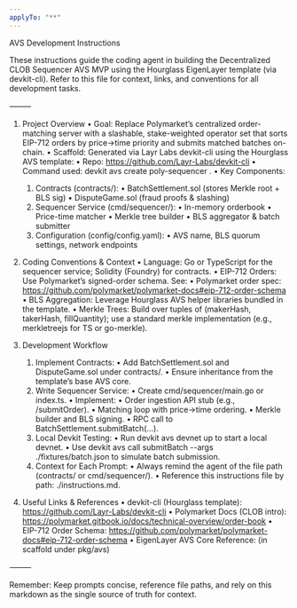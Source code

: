 ```yaml
---
applyTo: "**"
---
```


AVS Development Instructions

These instructions guide the coding agent in building the Decentralized CLOB Sequencer AVS MVP using the Hourglass EigenLayer template (via devkit-cli). Refer to this file for context, links, and conventions for all development tasks.

⸻

1. Project Overview
   • Goal: Replace Polymarket’s centralized order-matching server with a slashable, stake-weighted operator set that sorts EIP-712 orders by price→time priority and submits matched batches on-chain.
   • Scaffold: Generated via Layr Labs devkit-cli using the Hourglass AVS template:
   • Repo: https://github.com/Layr-Labs/devkit-cli
   • Command used: devkit avs create poly-sequencer .
   • Key Components:

   1. Contracts (contracts/):
      • BatchSettlement.sol (stores Merkle root + BLS sig)
      • DisputeGame.sol (fraud proofs & slashing)
   2. Sequencer Service (cmd/sequencer/):
      • In-memory orderbook
      • Price-time matcher
      • Merkle tree builder
      • BLS aggregator & batch submitter
   3. Configuration (config/config.yaml):
      • AVS name, BLS quorum settings, network endpoints

2. Coding Conventions & Context
   • Language: Go or TypeScript for the sequencer service; Solidity (Foundry) for contracts.
   • EIP-712 Orders: Use Polymarket’s signed-order schema. See:
   • Polymarket order spec: https://github.com/polymarket/polymarket-docs#eip-712-order-schema
   • BLS Aggregation: Leverage Hourglass AVS helper libraries bundled in the template.
   • Merkle Trees: Build over tuples of (makerHash, takerHash, fillQuantity); use a standard merkle implementation (e.g., merkletreejs for TS or go-merkle).

3. Development Workflow

   1. Implement Contracts:
      • Add BatchSettlement.sol and DisputeGame.sol under contracts/.
      • Ensure inheritance from the template’s base AVS core.
   2. Write Sequencer Service:
      • Create cmd/sequencer/main.go or index.ts.
      • Implement:
      • Order ingestion API stub (e.g., /submitOrder).
      • Matching loop with price→time ordering.
      • Merkle builder and BLS signing.
      • RPC call to BatchSettlement.submitBatch(...).
   3. Local Devkit Testing:
      • Run devkit avs devnet up to start a local devnet.
      • Use devkit avs call submitBatch --args ./fixtures/batch.json to simulate batch submission.
   4. Context for Each Prompt:
      • Always remind the agent of the file path (contracts/ or cmd/sequencer/).
      • Reference this instructions file by path: ./instructions.md.

4. Useful Links & References
   • devkit-cli (Hourglass template): https://github.com/Layr-Labs/devkit-cli
   • Polymarket Docs (CLOB intro): https://polymarket.gitbook.io/docs/technical-overview/order-book
   • EIP-712 Order Schema: https://github.com/polymarket/polymarket-docs#eip-712-order-schema
   • EigenLayer AVS Core Reference: (in scaffold under pkg/avs)

⸻

Remember: Keep prompts concise, reference file paths, and rely on this markdown as the single source of truth for context.

